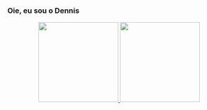 ### Oie, eu sou o Dennis 

<div align="center">
  <a href="https://github.com/Dennis-Fellipe">
  <img height="180em" src="https://github-readme-stats.vercel.app/api?username=Dennis-Fellipe&show_icons=true&theme=merko&include_all_commits=true&count_private=true"/>
  <img height="180em" src="https://github-readme-stats.vercel.app/api/top-langs/?username=Dennis-Fellipe&&layout=compact&langs_count=5&langs_count=5&theme=merko"/>
  </a>
</div>
